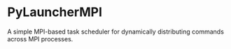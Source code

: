 # PyLauncherMPI
A simple MPI-based task scheduler for dynamically distributing commands across MPI processes.
